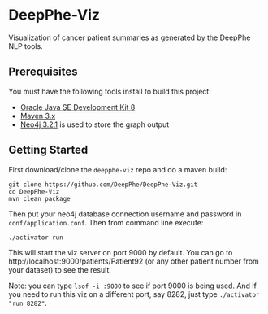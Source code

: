 # DeepPhe-Viz

Visualization of cancer patient summaries as generated by the DeepPhe NLP tools.

## Prerequisites

You must have the following tools install to build this project:

- [Oracle Java SE Development Kit 8](http://www.oracle.com/technetwork/java/javase/downloads/jdk8-downloads-2133151.html)
- [Maven 3.x](https://maven.apache.org/download.cgi)
- [Neo4j 3.2.1](https://neo4j.com/) is used to store the graph output

## Getting Started

First download/clone the `deepphe-viz` repo and do a maven build:

````
git clone https://github.com/DeepPhe/DeepPhe-Viz.git
cd DeepPhe-Viz
mvn clean package
````
Then put your neo4j database connection username and password in `conf/application.conf`. Then from command line execute: 

````
./activator run
````

This will start the viz server on port 9000 by default. You can go to http://localhost:9000/patients/Patient92 (or any other patient number from your dataset) to see the result.

Note: you can type `lsof -i :9000` to see if port 9000 is being used. And if you need to run this viz on a different port, say 8282, just type `./activator "run 8282"`.

